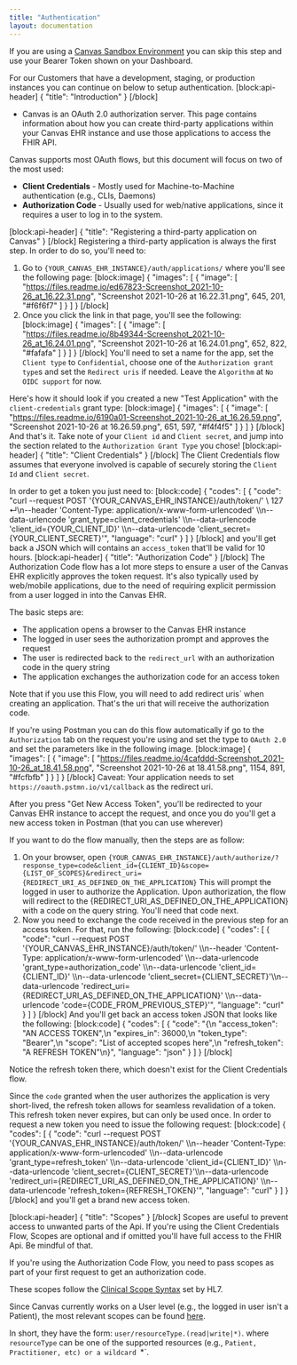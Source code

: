 ```yaml
---
title: "Authentication"
layout: documentation
---
```

If you are using a [Canvas Sandbox Environment](doc:creating-a-sandbox-environment) you can skip this step and use your Bearer Token shown on your Dashboard. 

For our Customers that have a development, staging, or production instances you can continue on below to setup authentication. 
[block:api-header]
{
  "title": "Introduction"
}
[/block]
* Canvas is an OAuth 2.0 authorization server.
This page contains information about how you can create third-party applications within your Canvas EHR instance and use those applications to access the FHIR API.

Canvas supports most OAuth flows, but this document will focus on two of the most used:
* **Client Credentials** - Mostly used for Machine-to-Machine authentication (e.g., CLIs, Daemons)
* **Authorization Code** - Usually used for web/native applications, since it requires a user to log in to the system.

[block:api-header]
{
  "title": "Registering a third-party application on Canvas"
}
[/block]
Registering a third-party application is always the first step.
In order to do so, you'll need to:
1. Go to `{YOUR_CANVAS_EHR_INSTANCE}/auth/applications/` where you'll see the following page:
[block:image]
{
  "images": [
    {
      "image": [
        "https://files.readme.io/ed67823-Screenshot_2021-10-26_at_16.22.31.png",
        "Screenshot 2021-10-26 at 16.22.31.png",
        645,
        201,
        "#f6f6f7"
      ]
    }
  ]
}
[/block]
2. Once you click the link in that page, you'll see the following:
[block:image]
{
  "images": [
    {
      "image": [
        "https://files.readme.io/8b49344-Screenshot_2021-10-26_at_16.24.01.png",
        "Screenshot 2021-10-26 at 16.24.01.png",
        652,
        822,
        "#fafafa"
      ]
    }
  ]
}
[/block]
You'll need to set a name for the app, set the `Client type` to `Confidential`, choose one of the `Authorization grant type`s and set the `Redirect uris` if needed. Leave the `Algorithm` at `No OIDC support` for now.

Here's how it should look if you created a new "Test Application" with the `client-credentials` grant type:
[block:image]
{
  "images": [
    {
      "image": [
        "https://files.readme.io/6190a01-Screenshot_2021-10-26_at_16.26.59.png",
        "Screenshot 2021-10-26 at 16.26.59.png",
        651,
        597,
        "#f4f4f5"
      ]
    }
  ]
}
[/block]
And that's it. Take note of your `Client id` and `Client secret`, and jump into the section related to the `Authorization Grant Type` you chose!
[block:api-header]
{
  "title": "Client Credentials"
}
[/block]
The Client Credentials flow assumes that everyone involved is capable of securely storing the `Client Id` and `Client secret`. 

In order to get a token you just need to:
[block:code]
{
  "codes": [
    {
      "code": "curl --request POST '{YOUR_CANVAS_EHR_INSTANCE}/auth/token/' \\                                          127 ↵\n--header 'Content-Type: application/x-www-form-urlencoded' \\\n--data-urlencode 'grant_type=client_credentials' \\\n--data-urlencode 'client_id={YOUR_CLIENT_ID}' \\\n--data-urlencode 'client_secret={YOUR_CLIENT_SECRET}'",
      "language": "curl"
    }
  ]
}
[/block]
and you'll get back a JSON which will contains an `access_token` that'll be valid for 10 hours.
[block:api-header]
{
  "title": "Authorization Code"
}
[/block]
The Authorization Code flow has a lot more steps to ensure a user of the Canvas EHR explicitly approves the token request.
It's also typically used by web/mobile applications, due to the need of requiring explicit permission from a user logged in into the Canvas EHR.

The basic steps are:
* The application opens a browser to the Canvas EHR instance
* The logged in user sees the authorization prompt and approves the request
* The user is redirected back to the `redirect_url` with an authorization code in the query string
* The application exchanges the authorization code for an access token

Note that if you use this Flow, you will need to add redirect uris` when creating an application. That's the uri that will receive the authorization code.

If you're using Postman you can do this flow automatically if go to the `Authorization` tab on the request you're using and set the type to `OAuth 2.0` and set the parameters like in the following image.
[block:image]
{
  "images": [
    {
      "image": [
        "https://files.readme.io/4cafddd-Screenshot_2021-10-26_at_18.41.58.png",
        "Screenshot 2021-10-26 at 18.41.58.png",
        1154,
        891,
        "#fcfbfb"
      ]
    }
  ]
}
[/block]
Caveat: Your application needs to set `https://oauth.pstmn.io/v1/callback` as the redirect uri.

After you press "Get New Access Token", you'll be redirected to your Canvas EHR instance to accept the request, and once you do you'll get a new access token in Postman (that you can use wherever)

If you want to do the flow manually, then the steps are as follow:
1. On your browser, open `{YOUR_CANVAS_EHR_INSTANCE}/auth/authorize/?response_type=code&client_id={CLIENT_ID}&scope={LIST_OF_SCOPES}&redirect_uri={REDIRECT_URI_AS_DEFINED_ON_THE_APPLICATION}`
This will prompt the logged in user to authorize the Application. Upon authorization, the flow will redirect to the {REDIRECT_URI_AS_DEFINED_ON_THE_APPLICATION} with a code on the query string. You'll need that code next.
2. Now you need to exchange the code received in the previous step for an access token. For that, run the following:
[block:code]
{
  "codes": [
    {
      "code": "curl --request POST '{YOUR_CANVAS_EHR_INSTANCE}/auth/token/' \\\n--header 'Content-Type: application/x-www-form-urlencoded' \\\n--data-urlencode 'grant_type=authorization_code' \\\n--data-urlencode 'client_id={CLIENT_ID}' \\\n--data-urlencode 'client_secret={CLIENT_SECRET}'\\\n--data-urlencode 'redirect_uri={REDIRECT_URI_AS_DEFINED_ON_THE_APPLICATION}' \\\n--data-urlencode 'code={CODE_FROM_PREVIOUS_STEP}'",
      "language": "curl"
    }
  ]
}
[/block]
And you'll get back an access token JSON that looks like the following:
[block:code]
{
  "codes": [
    {
      "code": "{\n  \"access_token\": \"AN ACCESS TOKEN\",\n  \"expires_in\": 36000,\n  \"token_type\": \"Bearer\",\n  \"scope\": \"List of accepted scopes here\",\n  \"refresh_token\": \"A REFRESH TOKEN\"\n}",
      "language": "json"
    }
  ]
}
[/block]

Notice the refresh token there, which doesn't exist for the Client Credentials flow. 

Since the `code` granted when the user authorizes the application is very short-lived, the refresh token allows for seamless revalidation of a token. This refresh token never expires, but can only be used once.
In order to request a new token you need to issue the following request:
[block:code]
{
  "codes": [
    {
      "code": "curl --request POST '{YOUR_CANVAS_EHR_INSTANCE}/auth/token/' \\\n--header 'Content-Type: application/x-www-form-urlencoded' \\\n--data-urlencode 'grant_type=refresh_token' \\\n--data-urlencode 'client_id={CLIENT_ID}' \\\n--data-urlencode 'client_secret={CLIENT_SECRET}'\\\n--data-urlencode 'redirect_uri={REDIRECT_URI_AS_DEFINED_ON_THE_APPLICATION}' \\\n--data-urlencode 'refresh_token={REFRESH_TOKEN}'",
      "language": "curl"
    }
  ]
}
[/block]
 and you'll get a brand new access token.

[block:api-header]
{
  "title": "Scopes"
}
[/block]
Scopes are useful to prevent access to unwanted parts of the Api. 
If you're using the Client Credentials Flow, Scopes are optional and if omitted you'll have full access to the FHIR Api. Be mindful of that.

If you're using the Authorization Code Flow, you need to pass scopes as part of your first request to get an authorization code. 

These scopes follow the [Clinical Scope Syntax](https://www.hl7.org/fhir/smart-app-launch/scopes-and-launch-context.html#clinical-scope-syntax) set by HL7. 

Since Canvas currently works on a User level (e.g., the logged in user isn't a Patient), the most relevant scopes can be found [here](https://www.hl7.org/fhir/smart-app-launch/scopes-and-launch-context.html#user-level-scopes).

In short, they have the form: `user/resourceType.(read|write|*)`.  where `resourceType` can be one of the supported resources (e.g., `Patient, Practitioner, etc) or a wildcard `*`.